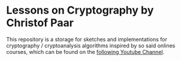 # Lessons on Cryptography by Christof Paar
This repository is a storage for sketches and implementations for cryptography / cryptoanalysis algorithms inspired by so said onlines courses, which can be found on the [following Youtube Channel](https://www.youtube.com/channel/UC1usFRN4LCMcfIV7UjHNuQg).
